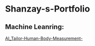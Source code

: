 # Shanzay-s-Portfolio


## Machine Leanring:

[AI_Tailor-Human-Body-Measurement-](https://github.com/shay-coder/Human-Body-Measurements-App)
